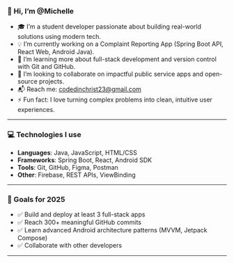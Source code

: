 ### 👋 Hi, I’m @Michelle

- 🎓 I’m a student developer passionate about building real-world solutions using modern tech.
- 💡 I’m currently working on a Complaint Reporting App (Spring Boot API, React Web, Android Java).
- 🌱 I’m learning more about full-stack development and version control with Git and GitHub.
- 🤝 I’m looking to collaborate on impactful public service apps and open-source projects.
- 📬 Reach me: codedinchrist23@gmail.com
- ⚡ Fun fact: I love turning complex problems into clean, intuitive user experiences.

---

### 💻 Technologies I use

- **Languages**: Java, JavaScript, HTML/CSS
- **Frameworks**: Spring Boot, React, Android SDK
- **Tools**: Git, GitHub, Figma, Postman
- **Other**: Firebase, REST APIs, ViewBinding

---

### 📌 Goals for 2025

- ✅ Build and deploy at least 3 full-stack apps
- ✅ Reach 300+ meaningful GitHub commits
- ✅ Learn advanced Android architecture patterns (MVVM, Jetpack Compose)
- ✅ Collaborate with other developers

---
